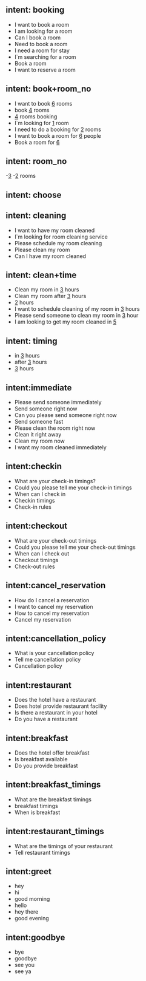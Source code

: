 <!-- Booking Intent -->
## intent: booking
- I want to book a room
- I am looking for a room
- Can I book a room
- Need to book a room
- I need a room for stay
- I`m searching for a room
- Book a room
- I want to reserve a room

## intent: book+room_no
- I want to book [6](number_of_rooms) rooms
- book [4](number_of_rooms) rooms 
- [4](number_of_rooms) rooms booking
- I`m looking for [1](number_of_rooms) room 
- I need to do a booking for [2](number_of_rooms) rooms
- I want to book a room for [6](number_of_rooms) people
- Book a room for [6](number_of_rooms)

## intent: room_no
-[3](number_of_rooms)
-[2](number_of_rooms) rooms

## intent: choose

<!-- Cleaning intents -->
## intent: cleaning
- I want to have my room cleaned 
- I`m looking for room cleaning service 
- Please schedule my room cleaning
- Please clean my room
- Can I have my room cleaned

## intent: clean+time
- Clean my room in [3](number_of_hours) hours
- Clean my room after [3](number_of_hours) hours
- [2](number_of_hours) hours
- I want to schedule cleaning of my room in [3](number_of_hours) hours
- Please send someone to clean my room in [3](number_of_hours) hour
- I am looking to get my room cleaned in [5](number_of_hours)

## intent: timing
- in [3](number_of_hours) hours
- after [3](number_of_hours) hours
- [3](number_of_hours) hours

## intent:immediate
- Please send someone immediately
- Send someone right now
- Can you please send someone right now
- Send someone fast
- Please clean the room right now
- Clean it right away
- Clean my room now
- I want my room cleaned immediately

<!-- FAQ's -->
## intent:checkin
- What are your check-in timings?
- Could you please tell me your check-in timings
- When can I check in
- Checkin timings
- Check-in rules

## intent:checkout
- What are your check-out timings
- Could you please tell me your check-out timings
- When can I check out
- Checkout timings
- Check-out rules

## intent:cancel_reservation
- How do I cancel a reservation
- I want to cancel my reservation
- How to cancel my reservation
- Cancel my reservation

## intent:cancellation_policy
- What is your cancellation policy
- Tell me cancellation policy
- Cancellation policy

## intent:restaurant
- Does the hotel have a restaurant
- Does hotel provide restaurant facility
- Is there a restaurant in your hotel
- Do you have a restaurant

## intent:breakfast
- Does the hotel offer breakfast
- Is breakfast available
- Do you provide breakfast

## intent:breakfast_timings
- What are the breakfast timings
- breakfast timings 
- When is breakfast

## intent:restaurant_timings
- What are the timings of your restaurant
- Tell restaurant timings

 <!-- Greetings -->
## intent:greet
- hey
- hi
- good morning
- hello
- hey there
- good evening

## intent:goodbye
- bye
- goodbye
- see you
- see ya
